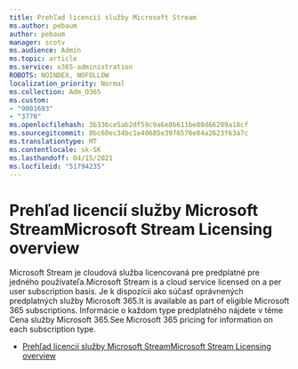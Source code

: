 ```yaml
---
title: Prehľad licencií služby Microsoft Stream
ms.author: pebaum
author: pebaum
manager: scotv
ms.audience: Admin
ms.topic: article
ms.service: o365-administration
ROBOTS: NOINDEX, NOFOLLOW
localization_priority: Normal
ms.collection: Adm_O365
ms.custom:
- "9001693"
- "3770"
ms.openlocfilehash: 3b336ce5ab2df59c9a6e8b611be80d66289a18cf
ms.sourcegitcommit: 8bc60ec34bc1e40685e3976576e04a2623f63a7c
ms.translationtype: MT
ms.contentlocale: sk-SK
ms.lasthandoff: 04/15/2021
ms.locfileid: "51794235"
---
```

# <a name="microsoft-stream-licensing-overview"></a><span data-ttu-id="c0a2d-102">Prehľad licencií služby Microsoft Stream</span><span class="sxs-lookup"><span data-stu-id="c0a2d-102">Microsoft Stream Licensing overview</span></span>

<span data-ttu-id="c0a2d-103">Microsoft Stream je cloudová služba licencovaná pre predplatné pre jedného používateľa.</span><span class="sxs-lookup"><span data-stu-id="c0a2d-103">Microsoft Stream is a cloud service licensed on a per user subscription basis.</span></span> <span data-ttu-id="c0a2d-104">Je k dispozícii ako súčasť oprávnených predplatných služby Microsoft 365.</span><span class="sxs-lookup"><span data-stu-id="c0a2d-104">It is available as part of eligible Microsoft 365 subscriptions.</span></span> <span data-ttu-id="c0a2d-105">Informácie o každom type predplatného nájdete v téme Cena služby Microsoft 365.</span><span class="sxs-lookup"><span data-stu-id="c0a2d-105">See Microsoft 365 pricing for information on each subscription type.</span></span>

- [<span data-ttu-id="c0a2d-106">Prehľad licencií služby Microsoft Stream</span><span class="sxs-lookup"><span data-stu-id="c0a2d-106">Microsoft Stream Licensing overview</span></span>](https://docs.microsoft.com/stream/license-overview)